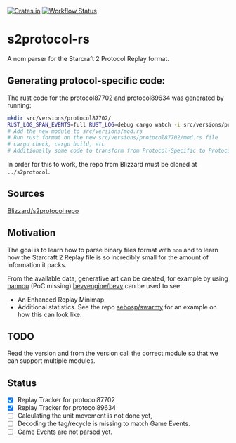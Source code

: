 [![Crates.io](https://img.shields.io/crates/v/s2protocol.svg)](https://crates.io/crates/s2protocol)
[![Workflow Status](https://github.com/sebosp/s2protocol-rs/workflows/Rust/badge.svg)](https://github.com/sebosp/s2protocol-rs/actions?query=workflow%3A%22Rust%22)

# s2protocol-rs

A nom parser for the Starcraft 2 Protocol Replay format.

## Generating protocol-specific code:

The rust code for the protocol87702 and protocol89634 was generated by running:

```bash
mkdir src/versions/protocol87702/
RUST_LOG_SPAN_EVENTS=full RUST_LOG=debug cargo watch -i src/versions/protocol87702/mod.rs -x test -x 'run -- --source ../s2protocol/json/protocol87702.json generate --output src/versions/protocol87702/mod.rs'
# Add the new module to src/versions/mod.rs
# Run rust format on the new src/versions/protocol87702/mod.rs file
# cargo check, cargo build, etc
# Additionally some code to transform from Protocol-Specific to Protocol-Agnostic was added, TODO: Add to generator.rs
```

In order for this to work, the repo from Blizzard must be cloned at `../s2protocol`.

## Sources
[Blizzard/s2protocol repo](https://github.com/Blizzard/s2protocol)

## Motivation
The goal is to learn how to parse binary files format with `nom` and to learn
how the Starcraft 2 Replay file is so incredibly small for the amount of
information it packs.

From the available data, generative art can be created, for example
by using [nannou](https://github.com/nannou-org/nannou) (PoC missing)
[bevyengine/bevy](https://github.com/bevyengine/bevy) can be used to see:
- An Enhanced Replay Minimap
- Additional statistics.
See the repo [sebosp/swarmy](https://github.com/sebosp/swarmy)
for an example on how this can look like.

## TODO
Read the version and from the version call the correct module so that we can support multiple modules.

## Status

- [x] Replay Tracker for protocol87702
- [x] Replay Tracker for protocol89634
- [ ] Calculating the unit movement is not done yet,
- [ ] Decoding the tag/recycle is missing to match Game Events.
- [ ] Game Events are not parsed yet.
